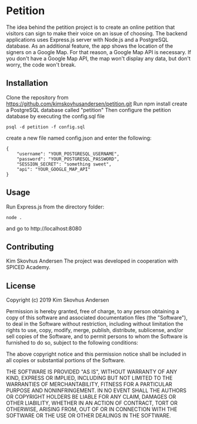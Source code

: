 # Petition

The idea behind the petition project is to create an online petition that visitors can sign to make their voice on an issue of choosing.
The backend applications uses Express.js server with Node.js and a PostgreSQL database.
As an additional feature, the app shows the location of the signers on a Google Map. For that reason, a Google Map API is necessary.
If you don't have a Google Map API, the map won't display any data, but don't worry, the code won't break.

## Installation

Clone the repository from https://github.com/kimskovhusandersen/petition.git
Run npm install
create a PostgreSQL database called "petition"
Then configure the petition database by executing the config.sql file

```
psql -d petition -f config.sql
```

create a new file named config.json and enter the following:

```
{
    "username": "YOUR_POSTGRESQL_USERNAME",
    "password": "YOUR_POSTGRESQL_PASSWORD",
    "SESSION_SECRET": "something sweet",
    "api": "YOUR_GOOGLE_MAP_API"
}

```

## Usage

Run Express.js from the directory folder:

```
node .
```

and go to http://localhost:8080

## Contributing

Kim Skovhus Andersen
The project was developed in cooperation with SPICED Academy.

## License

Copyright (c) 2019 Kim Skovhus Andersen

Permission is hereby granted, free of charge, to any person obtaining a copy
of this software and associated documentation files (the "Software"), to deal
in the Software without restriction, including without limitation the rights
to use, copy, modify, merge, publish, distribute, sublicense, and/or sell
copies of the Software, and to permit persons to whom the Software is
furnished to do so, subject to the following conditions:

The above copyright notice and this permission notice shall be included in all
copies or substantial portions of the Software.

THE SOFTWARE IS PROVIDED "AS IS", WITHOUT WARRANTY OF ANY KIND, EXPRESS OR
IMPLIED, INCLUDING BUT NOT LIMITED TO THE WARRANTIES OF MERCHANTABILITY,
FITNESS FOR A PARTICULAR PURPOSE AND NONINFRINGEMENT. IN NO EVENT SHALL THE
AUTHORS OR COPYRIGHT HOLDERS BE LIABLE FOR ANY CLAIM, DAMAGES OR OTHER
LIABILITY, WHETHER IN AN ACTION OF CONTRACT, TORT OR OTHERWISE, ARISING FROM,
OUT OF OR IN CONNECTION WITH THE SOFTWARE OR THE USE OR OTHER DEALINGS IN THE
SOFTWARE.
